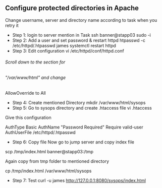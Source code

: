 ## Configure protected directories in Apache

Change username, server and directory name according 
to task when you retry it
* Step 1: login to server mention in Task
ssh banner@stapp03
sudo -i
* Step 2: Add a user and set password & restart httpd
htpasswd -c /etc/httpd/.htpasswd james
systemctl restart httpd
* Step 3: Edit configuration
vi /etc/httpd/conf/httpd.conf 

###### Scroll down to the <Directory> section for 
###### "/var/www/html" and change  

AllowOverride to All
* Step 4: Create mentioned Directory
mkdir /var/www/html/sysops 
* Step 5: Go to sysops directory and create .htaccess file
vi .htaccess

Give this configuration

AuthType Basic
AuthName "Password Required"
Require valid-user
AuthUserFile /etc/httpd/.htpasswd
* Step 6: Copy file
Now go to jump server and copy index file

scp /tmp/index.html banner@stapp03:/tmp

Again copy from tmp folder to mentioned directory

cp /tmp/index.html /var/www/html/sysops
* Step 7: Test
curl -u james http://127.0.0.1:8080/sysops/index.html
